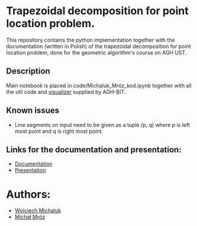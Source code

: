 # Trapezoidal decomposition for point location problem.

This repository contains the python implementation together with the documentation (written in Polish) of the
trapezoidal decomposition for point location problem, done for the geometric algorithm's course on AGH UST.

## Description

Main notebook is placed in code/Michaluk_Mróz_kod.ipynb together with all the util code and [visualizer](https://github.com/aghbit/Algorytmy-Geometryczne) supplied by AGH-BIT.

## Known issues

- Line segments on input need to be given as a tuple (p, q) where p is left most point 
and q is right most point.

## Links for the documentation and presentation:
* [Documentation](https://aghedupl-my.sharepoint.com/:w:/g/personal/mmroz_student_agh_edu_pl/EUkoHp_PCrVEqRTjhK2O6H4BDnOqJXxysHSGpS9UbAkrZw?e=BfU8aI)
* [Presentation](https://aghedupl-my.sharepoint.com/:p:/g/personal/mmroz_student_agh_edu_pl/EVr_Dhgb6dRPjOEk24W3ecgBNqD2wbLdYfMPkf9-Q9v4Yg?e=pfufog)

# Authors:
* [Wojciech Michaluk](https://github.com/wojmichaluk)
* [Michał Mróz](https://github.com/michal1mroz)